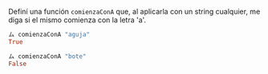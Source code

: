 Definí una función `comienzaConA` que, al aplicarla con un string cualquier, me diga si el mismo comienza con la letra 'a'.

```haskell
ム comienzaConA "aguja"
True

ム comienzaConA "bote"
False
```
